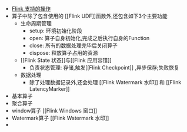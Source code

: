 - [Flink 支持的操作](https://nightlies.apache.org/flink/flink-docs-master/docs/dev/datastream/operators/overview/)
- 算子中除了包含使用的 [[Flink UDF]]函数外,还包含如下3个主要功能
	- 生命周期管理
		- setup: 环境初始化阶段
		- open: 算子自身初始化,完成之后执行自身的Function
		- close: 所有的数据处理完毕后关闭算子
		- dispose: 释放算子占用的资源
	- [[Flink State 状态]]与[[Flink 应用容错]]
		- 负责状态管理: 存储,触发[[Flink Checkpoint]] ,异步保存;失败恢复
	- 数据处理
		- 除了处理数据记录外,还会处理 [[Flink Watermark 水印]] 和 [[Flink LatencyMarker]]
- 基本算子
- 聚合算子
- window算子 [[Flink Windows 窗口]]
- Watermark算子 [[Flink Watermark 水印]]
-